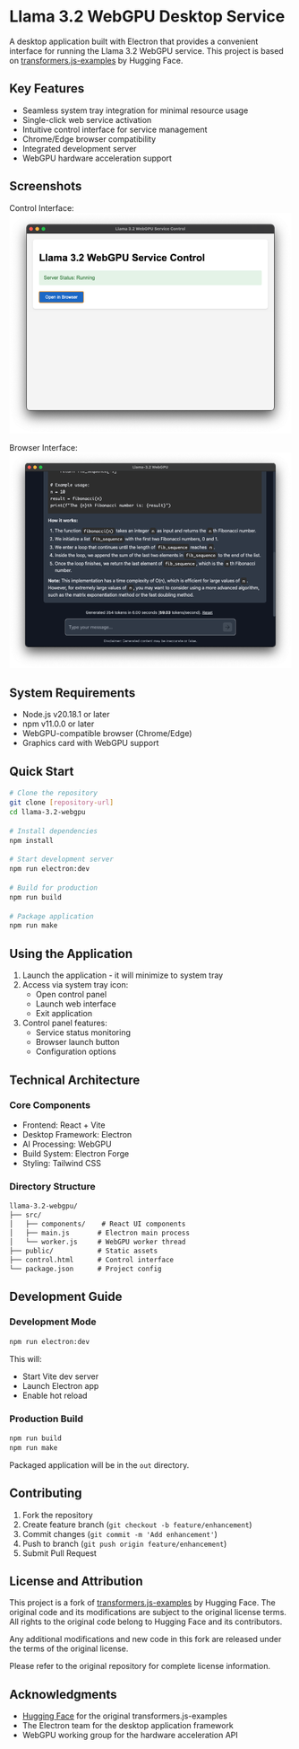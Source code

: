 # Llama 3.2 WebGPU Desktop Service

A desktop application built with Electron that provides a convenient interface for running the Llama 3.2 WebGPU service. This project is based on [transformers.js-examples](https://github.com/huggingface/transformers.js-examples) by Hugging Face.

## Key Features

- Seamless system tray integration for minimal resource usage
- Single-click web service activation
- Intuitive control interface for service management
- Chrome/Edge browser compatibility
- Integrated development server
- WebGPU hardware acceleration support

## Screenshots

Control Interface:
![Control Interface](./doc/llama3.2-electron.png)

Browser Interface:
![Browser Interface](./doc/llama3.2-electron2.png)

## System Requirements

- Node.js v20.18.1 or later
- npm v11.0.0 or later
- WebGPU-compatible browser (Chrome/Edge)
- Graphics card with WebGPU support

## Quick Start

```bash
# Clone the repository
git clone [repository-url]
cd llama-3.2-webgpu

# Install dependencies
npm install

# Start development server
npm run electron:dev

# Build for production
npm run build

# Package application
npm run make
```

## Using the Application

1. Launch the application - it will minimize to system tray
2. Access via system tray icon:
   - Open control panel
   - Launch web interface
   - Exit application
3. Control panel features:
   - Service status monitoring
   - Browser launch button
   - Configuration options

## Technical Architecture

### Core Components
- Frontend: React + Vite
- Desktop Framework: Electron
- AI Processing: WebGPU
- Build System: Electron Forge
- Styling: Tailwind CSS

### Directory Structure
```
llama-3.2-webgpu/
├── src/
│   ├── components/    # React UI components
│   ├── main.js       # Electron main process
│   └── worker.js     # WebGPU worker thread
├── public/           # Static assets
├── control.html      # Control interface
└── package.json      # Project config
```

## Development Guide

### Development Mode
```bash
npm run electron:dev
```
This will:
- Start Vite dev server
- Launch Electron app
- Enable hot reload

### Production Build
```bash
npm run build
npm run make
```
Packaged application will be in the `out` directory.

## Contributing

1. Fork the repository
2. Create feature branch (`git checkout -b feature/enhancement`)
3. Commit changes (`git commit -m 'Add enhancement'`)
4. Push to branch (`git push origin feature/enhancement`)
5. Submit Pull Request

## License and Attribution

This project is a fork of [transformers.js-examples](https://github.com/huggingface/transformers.js-examples) by Hugging Face. The original code and its modifications are subject to the original license terms. All rights to the original code belong to Hugging Face and its contributors.

Any additional modifications and new code in this fork are released under the terms of the original license.

Please refer to the original repository for complete license information.

## Acknowledgments

- [Hugging Face](https://huggingface.co/) for the original transformers.js-examples
- The Electron team for the desktop application framework
- WebGPU working group for the hardware acceleration API